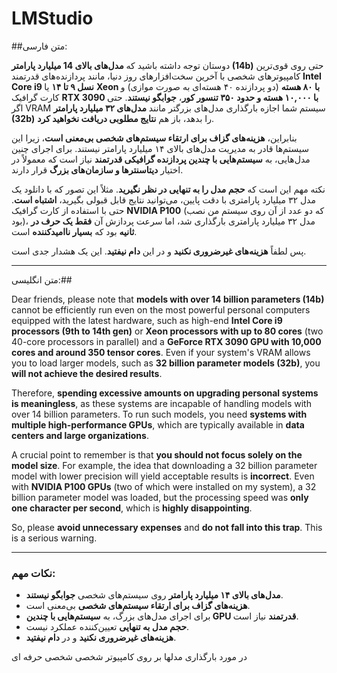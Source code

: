 # LMStudio
##متن فارسی:

دوستان توجه داشته باشید که **مدل‌های بالای 14 میلیارد پارامتر (14b)** حتی روی قوی‌ترین کامپیوترهای شخصی با آخرین سخت‌افزارهای روز دنیا، مانند پردازنده‌های قدرتمند **Intel Core i9 نسل ۹ تا ۱۴** یا **Xeon با ۸۰ هسته** (دو پردازنده ۴۰ هسته‌ای به صورت موازی) و کارت گرافیک **RTX 3090 با ۱۰,۰۰۰ هسته و حدود ۳۵۰ تنسور کور**، **جوابگو نیستند**. حتی اگر VRAM سیستم شما اجازه بارگذاری مدل‌های بزرگتر مانند **مدل‌های ۳۲ میلیارد پارامتر (32b)** را بدهد، باز هم **نتایج مطلوبی دریافت نخواهید کرد**.

بنابراین، **هزینه‌های گزاف برای ارتقاء سیستم‌های شخصی بی‌معنی است**، زیرا این سیستم‌ها قادر به مدیریت مدل‌های بالای ۱۴ میلیارد پارامتر نیستند. برای اجرای چنین مدل‌هایی، به **سیستم‌هایی با چندین پردازنده گرافیکی قدرتمند** نیاز است که معمولاً در اختیار **دیتاسنترها و سازمان‌های بزرگ** قرار دارند.

نکته مهم این است که **حجم مدل را به تنهایی در نظر نگیرید**. مثلاً این تصور که با دانلود یک مدل ۳۲ میلیارد پارامتری با دقت پایین، می‌توانید نتایج قابل قبولی بگیرید، **اشتباه است**. حتی با استفاده از کارت گرافیک **NVIDIA P100** (که دو عدد از آن روی سیستم من نصب بود)، مدل ۳۲ میلیارد پارامتری بارگذاری شد، اما سرعت پردازش آن **فقط یک حرف در ثانیه** بود که **بسیار ناامیدکننده** است.

پس لطفاً **هزینه‌های غیرضروری نکنید** و در این **دام نیفتید**. این یک هشدار جدی است.

---

متن انگلیسی:##

Dear friends, please note that **models with over 14 billion parameters (14b)** cannot be efficiently run even on the most powerful personal computers equipped with the latest hardware, such as high-end **Intel Core i9 processors (9th to 14th gen)** or **Xeon processors with up to 80 cores** (two 40-core processors in parallel) and a **GeForce RTX 3090 GPU with 10,000 cores and around 350 tensor cores**. Even if your system's VRAM allows you to load larger models, such as **32 billion parameter models (32b)**, you **will not achieve the desired results**.

Therefore, **spending excessive amounts on upgrading personal systems is meaningless**, as these systems are incapable of handling models with over 14 billion parameters. To run such models, you need **systems with multiple high-performance GPUs**, which are typically available in **data centers and large organizations**.

A crucial point to remember is that **you should not focus solely on the model size**. For example, the idea that downloading a 32 billion parameter model with lower precision will yield acceptable results is **incorrect**. Even with **NVIDIA P100 GPUs** (two of which were installed on my system), a 32 billion parameter model was loaded, but the processing speed was **only one character per second**, which is **highly disappointing**.

So, please **avoid unnecessary expenses** and **do not fall into this trap**. This is a serious warning.

---

### نکات مهم:
- **مدل‌های بالای ۱۴ میلیارد پارامتر** روی سیستم‌های شخصی **جوابگو نیستند**.
- **هزینه‌های گزاف برای ارتقاء سیستم‌های شخصی** بی‌معنی است.
- برای اجرای مدل‌های بزرگ، به **سیستم‌هایی با چندین GPU قدرتمند** نیاز است.
- **حجم مدل به تنهایی** تعیین‌کننده عملکرد نیست.
- **هزینه‌های غیرضروری نکنید** و در **دام نیفتید**.

در مورد بارگذاری مدلها بر روی کامپیوتر شخصی شخصی حرفه ای 
